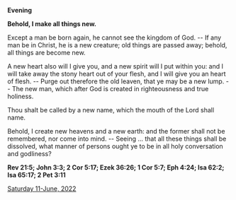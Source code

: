 **Evening**

**Behold, I make all things new.**
 
Except a man be born again, he cannot see the kingdom of God. -- If any man be in Christ, he is a new creature; old things are passed away; behold, all things are become new.
 
A new heart also will I give you, and a new spirit will I put within you: and I will take away the stony heart out of your flesh, and I will give you an heart of flesh. -- Purge out therefore the old leaven, that ye may be a new lump. -- The new man, which after God is created in righteousness and true holiness.
 
Thou shalt be called by a new name, which the mouth of the Lord shall name.
 
Behold, I create new heavens and a new earth: and the former shall not be remembered, nor come into mind. -- Seeing ... that all these things shall be dissolved, what manner of persons ought ye to be in all holy conversation and godliness?  

**Rev 21:5; John 3:3; 2 Cor 5:17; Ezek 36:26; 1 Cor 5:7; Eph 4:24; Isa 62:2; Isa 65:17; 2 Pet 3:11**

[Saturday 11-June, 2022](https://t.me/daily_light)

